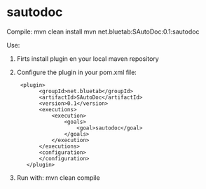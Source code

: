 # sautodoc
Compile:
  mvn clean install
  mvn net.bluetab:SAutoDoc:0.1:sautodoc

Use:
  1. Firts install plugin en your local maven repository
  2. Configure the plugin in your pom.xml file:
  
          <plugin>
                <groupId>net.bluetab</groupId>
                <artifactId>SAutoDoc</artifactId>
                <version>0.1</version>
                <executions>
                    <execution>
                        <goals>
                            <goal>sautodoc</goal>
                        </goals>
                    </execution>
                </executions>
                <configuration>
                </configuration>
            </plugin>
  3. Run with: mvn clean compile
